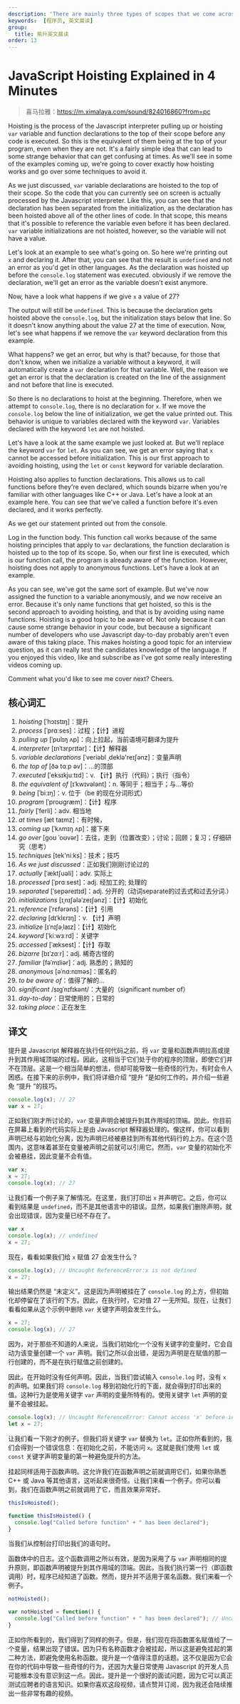 ```yaml
---
description: 'There are mainly three types of scopes that we come across in our day-to-day use of the language.'
keywords:  [程序员, 英文晨读]
group:
  title: 紫升英文晨读
order: 13
---
```


# JavaScript Hoisting Explained in 4 Minutes

> 喜马拉雅：https://m.ximalaya.com/sound/824016860?from=pc

Hoisting is the process of the Javascript interpreter pulling up or hoisting `var` variable and function declarations to the top of their scope before any code is executed. So this is the equivalent of them being at the top of your program, even when they are not. It's a fairly simple idea that can lead to some strange behavior that can get confusing at times. As we'll see in some of the examples coming up, we're going to cover exactly how hoisting works and go over some techniques to avoid it.

As we just discussed, `var` variable declarations are hoisted to the top of their scope. So the code that you can currently see on screen is actually processed by the Javascript interpreter. Like this, you can see that the declaration has been separated from the initialization, as the declaration has been hoisted above all of the other lines of code. In that scope, this means that it's possible to reference the variable even before it has been declared. `var` variable initializations are not hoisted, however, so the variable will not have a value.

Let's look at an example to see what's going on. So here we're printing out `x` and declaring it. After that, you can see that the result is `undefined` and not an error as you'd get in other languages. As the declaration was hoisted up before the `console.log` statement was executed. obviously if we remove the declaration, we'll get an error as the variable doesn't exist anymore.

Now, have a look what happens if we give `x` a value of 27?

The output will still be `undefined`. This is because the declaration gets hoisted above the `console.log`, but the initialization stays below that line. So it doesn't know anything about the value 27 at the time of execution. Now, let's see what happens if we remove the `var` keyword declaration from this example.

What happens? we get an error, but why is that? because, for those that don't know, when we initialize a variable without a keyword, it will automatically create a `var` declaration for that variable. Well, the reason we get an error is that the declaration is created on the line of the assignment and not before that line is executed.

So there is no declarations to hoist at the beginning. Therefore, when we attempt to `console.log`, there is no declaration for `x`. If we move the `console.log` below the line of initialization, we get the value printed out. This behavior is unique to variables declared with the keyword `var`. Variables declared with the keyword `let` are not hoisted.

Let's have a look at the same example we just looked at. But we'll replace the keyword `var` for `let`. As you can see, we get an error saying that `x` cannot be accessed before initialization. This is our first approach to avoiding hoisting, using the `let` or `const` keyword for variable declaration.

Hoisting also applies to function declarations. This allows us to call functions before they're even declared, which sounds bizarre when you're familiar with other languages like C++ or Java. Let's have a look at an example here. You can see that we've called a function before it's even declared, and it works perfectly.

As we get our statement printed out from the console.

Log in the function body. This function call works because of the same hoisting principles that apply to `var` declarations, the function declaration is hoisted up to the top of its scope. So, when our first line is executed, which is our function call, the program is already aware of the function. However, hoisting does not apply to anonymous functions. Let's have a look at an example.

As you can see, we've got the same sort of example. But we've now assigned the function to a variable anonymously, and we now receive an error. Because it's only name functions that get hoisted, so this is the second approach to avoiding hoisting, and that is by avoiding using name functions. Hoisting is a good topic to be aware of. Not only because it can cause some strange behavior in your code, but because a significant number of developers who use Javascript day-to-day probably aren't even aware of this taking place. This makes hoisting a good topic for an interview question, as it can really test the candidates knowledge of the language. If you enjoyed this video, like and subscribe as I've got some really interesting videos coming up.

Comment what you'd like to see me cover next? Cheers.

## 核心词汇

1. *hoisting* [ˈhɔɪstɪŋ]：提升
1. *process* [ˈprɑːses]：过程；【计】进程
1. *pulling up* [ˈpʊlɪŋ ʌp]：向上拉起，当前语境可翻译为提升
1. *interpreter* [ɪnˈtɜrprɪtər]：【计】解释器
1. *variable declarations* [ˈveriəbl ˌdeklə'reɪʃənz]：变量声明
1. *the top of* [ðə tɑːp əv]：...的顶部
1. *executed* [ˈeksɪkjuːtɪd]：v. 【计】执行（代码）；执行（指令）
1. *the equivalent of* [ɪˈkwɪvələnt]：n. 等同于；相当于；与...等价
1. *being* [ˈbiːɪŋ]：v. 位于（be 的现在分词形式）
1. *program* [ˈproʊɡræm]：【计】程序
1. *fairly* [ˈferli]：adv. 相当地
1. *at times* [æt taɪmz]：有时候，
1. *coming up* [ˈkʌmɪŋ ʌp]：接下来
1. *go over* [ɡoʊ ˈoʊvər]：去往，走到（位置改变）；讨论；回顾；复习；仔细研究（思考）
1. *techniques* [tek'niːks]：技术；技巧
1. *As we just discussed*：正如我们刚刚讨论过的
1. *actually* [ˈæktʃuəli]：adv. 实际上
1. *processed* [ˈprɑːsest]：adj. 经加工的; 处理的
1. *separated* [ˈsepəreɪtɪd]：adj. 分开的（动词separate的过去式和过去分词.）
1. *initializations* [ɪˌnɪʃələˈzeɪʃənz]：【计】初始化
1. *reference* [ˈrɛfərəns]：【计】引用
1. *declaring* [dɪˈklɛrɪŋ]：v. 【计】声明
1. *initialize* [ɪˈnɪʃəˌlaɪz]：【计】初始化
1. *keyword* [ˈkiːwɜːrd]：关键字
1. *accessed* [ˈæksest]：【计】存取
1. *bizarre* [bɪˈzɑːr]：adj. 稀奇古怪的
1. *familiar* [fəˈmɪliər]：adj. 熟悉的；熟知的
1. *anonymous* [əˈnɑ:nɪməs]：匿名的
1. *to be aware of*：值得了解的...
1. *significant* /sɪɡˈnɪfɪkənt/：大量的（significant number of）
1. *day-to-day*：日常使用的；日常的
1. *taking place*：正在发生

## 译文

提升是 Javascript 解释器在执行任何代码之前，将 `var` 变量和函数声明拉高或提升到其作用域顶端的过程。因此，这相当于它们处于你的程序的顶层，即使它们并不在顶层。这是一个相当简单的想法，但却可能导致一些奇怪的行为，有时会令人困惑。在接下来的示例中，我们将详细介绍 “提升 ”是如何工作的，并介绍一些避免 “提升 ”的技巧。

```js
console.log(x); // 27
var x = 27;
```

正如我们刚才所讨论的，`var` 变量声明会被提升到其作用域的顶端。因此，你目前在屏幕上看到的代码实际上是由 Javascript 解释器处理的。像这样，你可以看到声明已经与初始化分离，因为声明已经被悬挂到所有其他代码行的上方。在这个范围内，这意味着甚至在变量被声明之前就可以引用它。然而，`var` 变量的初始化不会被悬挂，因此变量不会有值。

```js
var x;
x = 27;
console.log(x); // 27
```

让我们看一个例子来了解情况。在这里，我们打印出 `x` 并声明它。之后，你可以看到结果是 `undefined`，而不是其他语言中的错误。显然，如果我们删除声明，就会出现错误，因为变量已经不存在了。

```js
var x
console.log(x); // undefined
x = 27;
```

现在，看看如果我们给 `x` 赋值 27 会发生什么？

```js
console.log(x); // Uncaught ReferenceError:x is not defined
x = 27;
```

输出结果仍然是 “未定义”。这是因为声明被挂在了 `console.log` 的上方，但初始化却停留在了该行的下方。因此，在执行时，它对值 27 一无所知。现在，让我们看看如果从这个示例中删除 `var` 关键字声明会发生什么。

```js
x = 27;
console.log(x); // 27
```

因为，对于那些不知道的人来说，当我们初始化一个没有关键字的变量时，它会自动为该变量创建一个 `var` 声明。我们之所以会出错，是因为声明是在赋值的那一行创建的，而不是在执行赋值之前创建的。

因此，在开始时没有任何声明。因此，当我们尝试输入 `console.log` 时，没有 `x` 的声明。如果我们将 `console.log` 移到初始化行的下面，就会得到打印出来的值。这种行为是使用关键字 `var` 声明的变量所特有的。使用关键字 `let` 声明的变量不会被挂起。

```js
console.log(x); // Uncaught ReferenceError: Cannot access 'x' before initialization
let x = 27;
```

让我们看一下刚才的例子。但我们将关键字 `var` 替换为 `let`。正如你所看到的，我们会得到一个错误信息：在初始化之前，不能访问 `x`。这就是我们使用 `let` 或 `const` 关键字声明变量的第一种避免提升的方法。

挂起同样适用于函数声明。这允许我们在函数声明之前就调用它们，如果你熟悉 C++ 或 Java 等其他语言，这听起来很奇怪。让我们来看一个例子。你可以看到，我们在函数声明之前就调用了它，而且效果非常好。

```js
thisIsHoisted();

function thisIsHoisted() {
  console.log("Called before function" + " has been declared");
}
```

当我们从控制台打印出我们的语句时。

函数体中的日志。这个函数调用之所以有效，是因为采用了与 `var` 声明相同的提升原则，即函数声明被提升到其作用域的顶端。因此，当我们执行第一行（即函数调用）时，程序已经知道了函数。然而，提升并不适用于匿名函数。我们来看一个例子。

```js
notHoisted();

var notHoisted = function() {
  console.log("Called before function" + " has been declared"); // Uncaught TypeError：notHoisted is not a function
}
```

正如你所看到的，我们得到了同样的例子。但是，我们现在将函数匿名赋值给了一个变量，结果出现了错误。因为只有名称函数才会被挂起，所以这是避免挂起的第二种方法，即避免使用名称函数。提升是一个值得注意的话题。这不仅是因为它会在你的代码中导致一些奇怪的行为，还因为大量日常使用 Javascript 的开发人员可能根本没有意识到这一点。因此，提升是一个很好的面试问题，因为它可以真正测试应聘者的语言知识。如果你喜欢这段视频，请点赞并订阅，因为我还会陆续推出一些非常有趣的视频。
